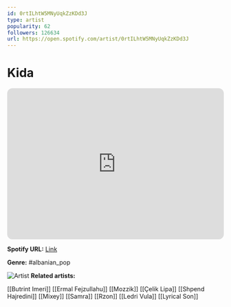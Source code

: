 ```yaml
---
id: 0rtILhtW5MNyUqkZzKDd3J
type: artist
popularity: 62
followers: 126634
url: https://open.spotify.com/artist/0rtILhtW5MNyUqkZzKDd3J
---
```

# Kida

<iframe style="border-radius:12px" src="https://open.spotify.com/embed/artist/0rtILhtW5MNyUqkZzKDd3J" width="100%" height="352" frameBorder="0" allowfullscreen="" allow="autoplay; clipboard-write; encrypted-media; fullscreen; picture-in-picture" loading="lazy"></iframe>

**Spotify URL:** [Link](https://open.spotify.com/artist/0rtILhtW5MNyUqkZzKDd3J)

**Genre:**  #albanian_pop

![Artist](https://i.scdn.co/image/ab6761610000e5ebd0bf71f796e6bbf36c4df84f)
**Related artists:**

[[Butrint Imeri]]
[[Ermal Fejzullahu]]
[[Mozzik]]
[[Çelik Lipa]]
[[Shpend Hajredini]]
[[Mixey]]
[[Samra]]
[[Rzon]]
[[Ledri Vula]]
[[Lyrical Son]]
